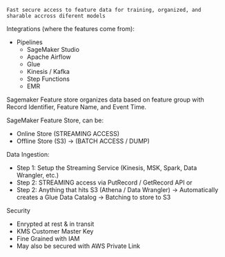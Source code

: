 `Fast secure access to feature data for training, organized, and sharable accross diferent models`

Integrations (where the features come from):
- Pipelines
	- SageMaker Studio
	- Apache Airflow
	- Glue
	- Kinesis / Kafka
	- Step Functions
	- EMR

Sagemaker Feature store organizes data based on feature group with Record Identifier, Feature Name, and Event Time.

SageMaker Feature Store, can be:
- Online Store (STREAMING ACCESS)
- Offline Store (S3) → (BATCH ACCESS / DUMP)

Data Ingestion:
- Step 1: Setup the Streaming Service (Kinesis, MSK, Spark, Data Wrangler, etc.)
- Step 2: STREAMING access via PutRecord / GetRecord API
  or  
- Step 2: Anything that hits S3 (Athena / Data Wrangler) → Automatically creates a Glue Data Catalog → Batching to store to S3


Security 
- Enrypted at rest & in transit
- KMS Customer Master Key
- Fine Grained with IAM
- May also be secured with AWS Private Link

